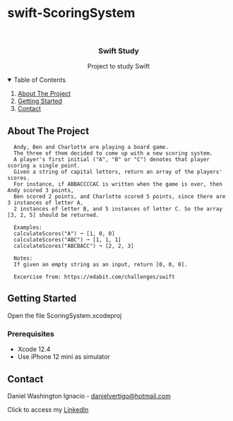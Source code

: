 # swift-ScoringSystem

<!-- PROJECT LOGO -->
<br />
<p align="center">

  <h3 align="center">Swift Study</h3>
  <p align="center">
    Project to study Swift
  </p>
</p>



<!-- TABLE OF CONTENTS -->
<details open="open">
  <summary>Table of Contents</summary>
  <ol>
    <li>
      <a href="#about-the-project">About The Project</a>
    </li>
    <li>
      <a href="#getting-started">Getting Started</a>
    </li>
    <li><a href="#contact">Contact</a></li>
  </ol>
</details>



<!-- ABOUT THE PROJECT -->
## About The Project
 
      Andy, Ben and Charlotte are playing a board game.
      The three of them decided to come up with a new scoring system. 
      A player's first initial ("A", "B" or "C") denotes that player scoring a single point. 
      Given a string of capital letters, return an array of the players' scores.
      For instance, if ABBACCCCAC is written when the game is over, then Andy scored 3 points, 
      Ben scored 2 points, and Charlotte scored 5 points, since there are 3 instances of letter A,
      2 instances of letter B, and 5 instances of letter C. So the array [3, 2, 5] should be returned.
      
      Examples:
      calculateScores("A") ➞ [1, 0, 0]
      calculateScores("ABC") ➞ [1, 1, 1]
      calculateScores("ABCBACC") ➞ [2, 2, 3]
      
      Notes:
      If given an empty string as an input, return [0, 0, 0].
      
      Excercise from: https://edabit.com/challenges/swift


<!-- GETTING STARTED -->
## Getting Started

Open the file ScoringSystem.xcodeproj 

### Prerequisites

* Xcode 12.4
* Use iPhone 12 mini as simulator 

<!-- CONTACT -->
## Contact

Daniel Washington Ignacio - danielvertigo@hotmail.com

Click to access my [LinkedIn](https://www.linkedin.com/in/daniel-washington-ignacio-ab439b164/)
